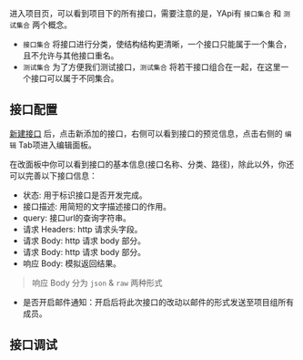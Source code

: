 进入项目页，可以看到项目下的所有接口，需要注意的是，YApi有 `接口集合` 和 `测试集合` 两个概念。

- `接口集合` 将接口进行分类，使结构结构更清晰，一个接口只能属于一个集合，且不允许与其他接口重名。
- `测试集合` 为了方便我们测试接口，`测试集合` 将若干接口组合在一起，在这里一个接口可以属于不同集合。

## 接口配置

[新建接口](./usage-创建第一个API.html#新建_编辑接口) 后，点击新添加的接口，右侧可以看到接口的预览信息，点击右侧的 `编辑` Tab项进入编辑面板。

在改面板中你可以看到接口的基本信息(接口名称、分类、路径)，除此以外，你还可以完善以下接口信息：

- 状态: 用于标识接口是否开发完成。
- 接口描述: 用简短的文字描述接口的作用。
- query: 接口url的查询字符串。
- 请求 Headers: http 请求头字段。
- 请求 Body: http 请求 body 部分。
- 请求 Body: http 请求 body 部分。
- 响应 Body: 模拟返回结果。
> 响应 Body 分为 `json` & `raw` 两种形式

- 是否开启邮件通知：开启后将此次接口的改动以邮件的形式发送至项目组所有成员。

## 接口调试

<!-- 点击运行tab,可进入到接口测试页面，首先安装chrome crossRequest扩展，才可正常使用此功能
<img src="./images/interface_run.png" width="800"  style="margin:0px auto;display:block;" alt="图片名称" align=center />
点击保存按钮可把当前测试保存到测试集，方便下次调试 -->
